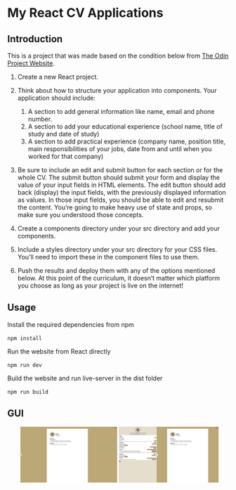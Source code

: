 # My React CV Applications

## Introduction

This is a project that was made based on the condition below from [The Odin Project Website](https://www.theodinproject.com/lessons/node-path-react-new-cv-application).

1. Create a new React project.

2. Think about how to structure your application into components. Your application should include: 
    1. A section to add general information like name, email and phone number.
    2. A section to add your educational experience (school name, title of study and date of study)
    3. A section to add practical experience (company name, position title, main responsibilities of your jobs, date from and until when you worked for that company)

3. Be sure to include an edit and submit button for each section or for the whole CV. The submit button should submit your form and display the value of your input fields in HTML elements. The edit button should add back (display) the input fields, with the previously displayed information as values. In those input fields, you should be able to edit and resubmit the content. You’re going to make heavy use of state and props, so make sure you understood those concepts.

4. Create a components directory under your src directory and add your components.

5. Include a styles directory under your src directory for your CSS files. You’ll need to import these in the component files to use them.

6. Push the results and deploy them with any of the options mentioned below. At this point of the curriculum, it doesn’t matter which platform you choose as long as your project is live on the internet!

## Usage

Install the required dependencies from npm
```
npm install
```

Run the website from React directly
```
npm run dev
```

Build the website and run live-server in the dist folder
```
npm run build
```

## GUI
<div align="center">
    <img title="The Untoggled Screen" alt="The Untoggled Screen" src="./readme_files/untoggle_screen.png" width=45%>
    <img title="The toggled Screen" alt="The toggled Screen" src="./readme_files/toggled_screen.png" width=45%>
</div>
